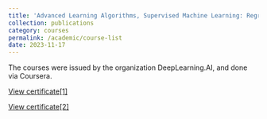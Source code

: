 ```yaml
---
title: 'Advanced Learning Algorithms, Supervised Machine Learning: Regression & Classification'
collection: publications
category: courses
permalink: /academic/course-list
date: 2023-11-17
---
```


The courses were issued by the organization DeepLearning.AI, and done via Coursera. 

[View certificate[1]](https://www.coursera.org/account/accomplishments/certificate/APDTPVACFE7D)

[View certificate[2]](https://www.coursera.org/account/accomplishments/verify/C8LQHTDZJTM6?utm_source=link&utm_medium=certificate&utm_content=cert_image&utm_campaign=sharing_cta&utm_product=course)